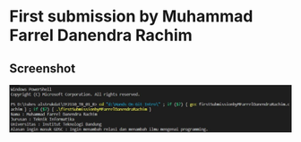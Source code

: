 # First submission by Muhammad Farrel Danendra Rachim

## Screenshot
![Screenshot](Screenshotoutput.jpg)